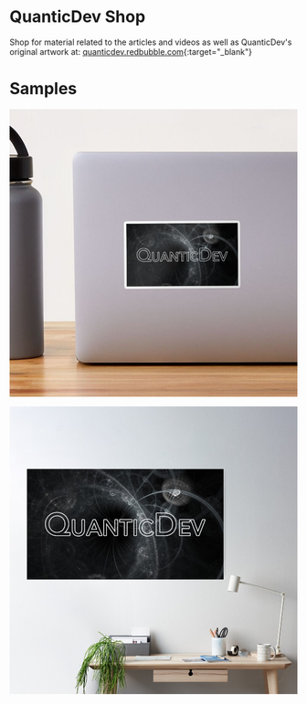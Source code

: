 # QuanticDev Shop
Shop for material related to the articles and videos as well as QuanticDev's original artwork at: [quanticdev.redbubble.com](https://quanticdev.redbubble.com){:target="_blank"}

<script type="text/javascript" src="https://www.redbubble.com/assets/external_portfolio.js"></script>
<script id="rb-xzfcxvzx" type="text/javascript">new RBExternalPortfolio('www.redbubble.com', 'quanticdev', 5, 2).renderIframe();</script>

# Samples
![QuanticDev Sticker](assets/images/quanticdev_sticker.jpg)

![QuanticDev Poster](assets/images/quanticdev_poster.jpg)

